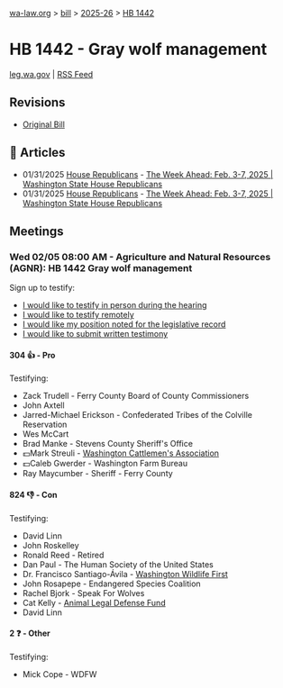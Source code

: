 [wa-law.org](/) > [bill](/bill/) > [2025-26](/bill/2025-26/) > [HB 1442](/bill/2025-26/hb/1442/)

# HB 1442 - Gray wolf management
[leg.wa.gov](https://app.leg.wa.gov/billsummary?BillNumber=1442&Year=2025&Initiative=false) | [RSS Feed](./rss.xml)

## Revisions
* [Original Bill](1/)

## 📰 Articles
* 01/31/2025 [House Republicans](/org/house_republicans/) - [The Week Ahead: Feb. 3-7, 2025 | Washington State House Republicans](http://houserepublicans.wa.gov/week/the-week-ahead-feb-3-7-2025/#:~:text=HB%201442)
* 01/31/2025 [House Republicans](/org/house_republicans/) - [The Week Ahead: Feb. 3-7, 2025 | Washington State House Republicans](https://houserepublicans.wa.gov/week/the-week-ahead-feb-3-7-2025/#:~:text=HB%201442)

## Meetings
### Wed 02/05 08:00 AM - Agriculture and Natural Resources (AGNR): HB 1442 Gray wolf management
Sign up to testify:
* [I would like to testify in person during the hearing](https://app.leg.wa.gov/csi/Testifier/Add?chamber=House&mId=32648&aId=162491&caId=25345&tId=1)
* [I would like to testify remotely](https://app.leg.wa.gov/csi/Testifier/Add?chamber=House&mId=32648&aId=162491&caId=25345&tId=2)
* [I would like my position noted for the legislative record](https://app.leg.wa.gov/csi/Testifier/Add?chamber=House&mId=32648&aId=162491&caId=25345&tId=3)
* [I would like to submit written testimony](https://app.leg.wa.gov/csi/Testifier/Add?chamber=House&mId=32648&aId=162491&caId=25345&tId=4)

#### 304 👍 - Pro
Testifying:
* Zack Trudell - Ferry County Board of County Commissioners
* John Axtell
* Jarred-Michael Erickson - Confederated Tribes of the Colville Reservation
* Wes McCart
* Brad Manke - Stevens County Sheriff's Office
* 💵Mark Streuli - [Washington Cattlemen's Association](/org/washington_cattlemen's_association/)
* 💵Caleb Gwerder - Washington Farm Bureau
* Ray Maycumber - Sheriff - Ferry County

#### 824 👎 - Con
Testifying:
* David Linn
* John Roskelley
* Ronald Reed - Retired
* Dan Paul - The Human Society of the United States
* Dr. Francisco Santiago-Ávila - [Washington Wildlife First](/org/washington_wildlife_first/)
* John Rosapepe - Endangered Species Coalition
* Rachel Bjork - Speak For Wolves
* Cat Kelly - [Animal Legal Defense Fund](/org/animal_legal_defense_fund/)
* David Linn

#### 2 ❓ - Other
Testifying:
* Mick Cope - WDFW
